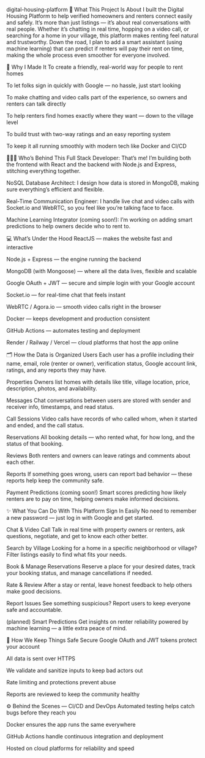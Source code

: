 digital-housing-platform
📌 What This Project Is About
I built the Digital Housing Platform to help verified homeowners and renters connect easily and safely. It’s more than just listings — it’s about real conversations with real people. Whether it’s chatting in real time, hopping on a video call, or searching for a home in your village, this platform makes renting feel natural and trustworthy.
Down the road, I plan to add a smart assistant (using machine learning) that can predict if renters will pay their rent on time, making the whole process even smoother for everyone involved.

🎯 Why I Made It
To create a friendly, real-world way for people to rent homes

To let folks sign in quickly with Google — no hassle, just start looking

To make chatting and video calls part of the experience, so owners and renters can talk directly

To help renters find homes exactly where they want — down to the village level

To build trust with two-way ratings and an easy reporting system

To keep it all running smoothly with modern tech like Docker and CI/CD

🧑‍🤝‍🧑 Who’s Behind This
Full Stack Developer: That’s me! I’m building both the frontend with React and the backend with Node.js and Express, stitching everything together.

NoSQL Database Architect: I design how data is stored in MongoDB, making sure everything’s efficient and flexible.

Real-Time Communication Engineer: I handle live chat and video calls with Socket.io and WebRTC, so you feel like you’re talking face to face.

Machine Learning Integrator (coming soon!): I’m working on adding smart predictions to help owners decide who to rent to.

💻 What’s Under the Hood
ReactJS — makes the website fast and interactive

Node.js + Express — the engine running the backend

MongoDB (with Mongoose) — where all the data lives, flexible and scalable

Google OAuth + JWT — secure and simple login with your Google account

Socket.io — for real-time chat that feels instant

WebRTC / Agora.io — smooth video calls right in the browser

Docker — keeps development and production consistent

GitHub Actions — automates testing and deployment

Render / Railway / Vercel — cloud platforms that host the app online

🗂️ How the Data is Organized
Users
Each user has a profile including their name, email, role (renter or owner), verification status, Google account link, ratings, and any reports they may have.

Properties
Owners list homes with details like title, village location, price, description, photos, and availability.

Messages
Chat conversations between users are stored with sender and receiver info, timestamps, and read status.

Call Sessions
Video calls have records of who called whom, when it started and ended, and the call status.

Reservations
All booking details — who rented what, for how long, and the status of that booking.

Reviews
Both renters and owners can leave ratings and comments about each other.

Reports
If something goes wrong, users can report bad behavior — these reports help keep the community safe.

Payment Predictions (coming soon!)
Smart scores predicting how likely renters are to pay on time, helping owners make informed decisions.

✨ What You Can Do With This Platform
Sign In Easily
No need to remember a new password — just log in with Google and get started.

Chat & Video Call
Talk in real time with property owners or renters, ask questions, negotiate, and get to know each other better.

Search by Village
Looking for a home in a specific neighborhood or village? Filter listings easily to find what fits your needs.

Book & Manage Reservations
Reserve a place for your desired dates, track your booking status, and manage cancellations if needed.

Rate & Review
After a stay or rental, leave honest feedback to help others make good decisions.

Report Issues
See something suspicious? Report users to keep everyone safe and accountable.

(planned) Smart Predictions
Get insights on renter reliability powered by machine learning — a little extra peace of mind.

🔐 How We Keep Things Safe
Secure Google OAuth and JWT tokens protect your account

All data is sent over HTTPS

We validate and sanitize inputs to keep bad actors out

Rate limiting and protections prevent abuse

Reports are reviewed to keep the community healthy

⚙️ Behind the Scenes — CI/CD and DevOps
Automated testing helps catch bugs before they reach you

Docker ensures the app runs the same everywhere

GitHub Actions handle continuous integration and deployment

Hosted on cloud platforms for reliability and speed